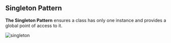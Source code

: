 ## Singleton Pattern
**The Singleton Pattern** ensures a class has only one instance and provides a global point of access to it.

![singleton](https://www.google.com/url?sa=i&url=https%3A%2F%2Ffjp.at%2Fdesign-patterns%2Fsingleton&psig=AOvVaw0NkuF24K_JWKYF08pt-WrZ&ust=1603911738000000&source=images&cd=vfe&ved=0CA0QjhxqFwoTCOislP261ewCFQAAAAAdAAAAABAU)